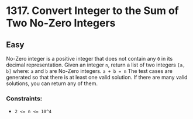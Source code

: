 # 1317. Convert Integer to the Sum of Two No-Zero Integers

## Easy

No-Zero integer is a positive integer that does not contain any `0` in its decimal representation. Given an integer `n`,
return a list of two integers `[a, b]` where: `a` and `b` are No-Zero integers. `a + b = n` The test cases are generated
so that there is at least one valid solution. If there are many valid solutions, you can return any of them.

### Constraints:

- `2 <= n <= 10^4`
